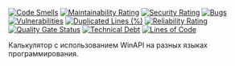 [![Code Smells][code_smells_badge]][code_smells_link]
[![Maintainability Rating][maintainability_rating_badge]][maintainability_rating_link]
[![Security Rating][security_rating_badge]][security_rating_link]
[![Bugs][bugs_badge]][bugs_link]
[![Vulnerabilities][vulnerabilities_badge]][vulnerabilities_link]
[![Duplicated Lines (%)][duplicated_lines_density_badge]][duplicated_lines_density_link]
[![Reliability Rating][reliability_rating_badge]][reliability_rating_link]
[![Quality Gate Status][quality_gate_status_badge]][quality_gate_status_link]
[![Technical Debt][technical_debt_badge]][technical_debt_link]
[![Lines of Code][lines_of_code_badge]][lines_of_code_link]

Калькулятор с использованием WinAPI на разных языках программирования.

<!----------------------------------------------------------------------------->

[code_smells_badge]: https://sonarcloud.io/api/project_badges/measure?project=hummel009_WinAPI-Calculator&metric=code_smells

[code_smells_link]: https://sonarcloud.io/summary/overall?id=hummel009_WinAPI-Calculator

[maintainability_rating_badge]: https://sonarcloud.io/api/project_badges/measure?project=hummel009_WinAPI-Calculator&metric=sqale_rating

[maintainability_rating_link]: https://sonarcloud.io/summary/overall?id=hummel009_WinAPI-Calculator

[security_rating_badge]: https://sonarcloud.io/api/project_badges/measure?project=hummel009_WinAPI-Calculator&metric=security_rating

[security_rating_link]: https://sonarcloud.io/summary/overall?id=hummel009_WinAPI-Calculator

[bugs_badge]: https://sonarcloud.io/api/project_badges/measure?project=hummel009_WinAPI-Calculator&metric=bugs

[bugs_link]: https://sonarcloud.io/summary/overall?id=hummel009_WinAPI-Calculator

[vulnerabilities_badge]: https://sonarcloud.io/api/project_badges/measure?project=hummel009_WinAPI-Calculator&metric=vulnerabilities

[vulnerabilities_link]: https://sonarcloud.io/summary/overall?id=hummel009_WinAPI-Calculator

[duplicated_lines_density_badge]: https://sonarcloud.io/api/project_badges/measure?project=hummel009_WinAPI-Calculator&metric=duplicated_lines_density

[duplicated_lines_density_link]: https://sonarcloud.io/summary/overall?id=hummel009_WinAPI-Calculator

[reliability_rating_badge]: https://sonarcloud.io/api/project_badges/measure?project=hummel009_WinAPI-Calculator&metric=reliability_rating

[reliability_rating_link]: https://sonarcloud.io/summary/overall?id=hummel009_WinAPI-Calculator

[quality_gate_status_badge]: https://sonarcloud.io/api/project_badges/measure?project=hummel009_WinAPI-Calculator&metric=alert_status

[quality_gate_status_link]: https://sonarcloud.io/summary/overall?id=hummel009_WinAPI-Calculator

[technical_debt_badge]: https://sonarcloud.io/api/project_badges/measure?project=hummel009_WinAPI-Calculator&metric=sqale_index

[technical_debt_link]: https://sonarcloud.io/summary/overall?id=hummel009_WinAPI-Calculator

[lines_of_code_badge]: https://sonarcloud.io/api/project_badges/measure?project=hummel009_WinAPI-Calculator&metric=ncloc

[lines_of_code_link]: https://sonarcloud.io/summary/overall?id=hummel009_WinAPI-Calculator
